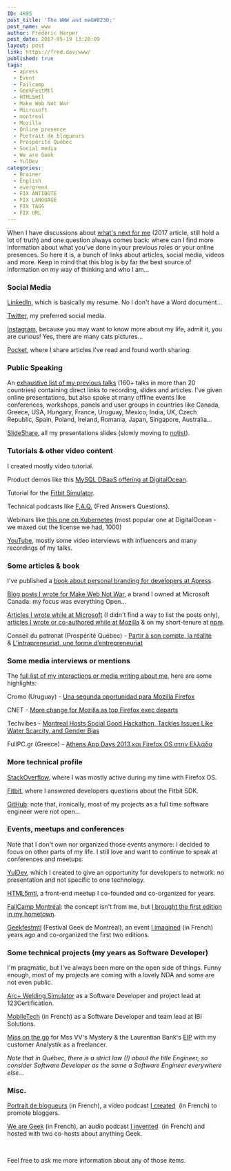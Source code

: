```yaml
---
ID: 4895
post_title: 'The WWW and me&#8230;'
post_name: www
author: Frédéric Harper
post_date: 2017-05-19 13:20:09
layout: post
link: https://fred.dev/www/
published: true
tags:
  - apress
  - Event
  - Failcamp
  - GeekFestMtl
  - HTML5mtl
  - Make Web Not War
  - Microsoft
  - montreal
  - Mozilla
  - Online presence
  - Portrait de blogueurs
  - Prospérité Québec
  - Social media
  - We are Geek
  - YulDev
categories:
  - Brainer
  - English
  - evergreen
  - FIX ANTIDOTE
  - FIX LANGUAGE
  - FIX TAGS
  - FIX URL
---
```

When I have discussions about <a href="https://fred.dev/i-just-want-to-make-shit-happens-looking-for-a-new-opportunity/">what's next for me</a> (2017 article, still hold a lot of truth) and one question always comes back: where can I find more information about what you've done in your previous roles or your online presences. So here it is, a bunch of links about articles, social media, videos and more. Keep in mind that this blog is by far the best source of information on my way of thinking and who I am...
<h3>Social Media</h3>
<a href="https://www.linkedin.com/in/fredericharper">LinkedIn</a>, which is basically my resume. No I don't have a Word document...

<a href="https://twitter.com/fharper">Twitter</a>, my preferred social media.

<a href="https://www.instagram.com/fredericharper/">Instagram</a>, because you may want to know more about my life, admit it, you are curious! Yes, there are many cats pictures...

<a href="https://getpocket.com/@fharper">Pocket</a>, where I share articles I've read and found worth sharing.
<h3>Public Speaking</h3>
An <a href="http://fred.dev/speaking/">exhaustive list of my previous talks</a> (160+ talks in more than 20 countries) containing direct links to recording, slides and articles. I've given online presentations, but also spoke at many offline events like conferences, workshops, panels and user groups in countries like Canada, Greece, USA, Hungary, France, Uruguay, Mexico, India, UK, Czech Republic, Spain, Poland, Ireland, Romania, Japan, Singapore, Australia...

<a href="https://www.slideshare.net/fredericharper">SlideShare</a>, all my presentations slides (slowly moving to <a href="https://speaking.fred.dev/">notist</a>).
<h3>Tutorials &amp; other video content</h3>
I created mostly video tutorial.

Product demos like this <a href="https://www.digitalocean.com/products/managed-databases-mysql/">MySQL DBaaS offering at DigitalOcean</a>.

Tutorial for the <a href="https://www.youtube.com/watch?v=4RGFmjgmGEk">Fitbit Simulator</a>.

Technical podcasts like <a href="https://www.youtube.com/watch?v=zmglIW_ZNGY">F.A.Q.</a> (Fred Answers Questions).

Webinars like <a href="https://www.youtube.com/watch?v=7WOgYfZgSf0">this one on Kubernetes</a> (most popular one at DigitalOcean - we maxed out the license we had, 1000)

<a href="https://www.youtube.com/c/fharper">YouTube</a>, mostly some video interviews with influencers and many recordings of my talks.
<h3 id="writing">Some articles &amp; book</h3>
I've published a <a href="http://www.apress.com/us/book/9781484200025">book about personal branding for developers at Apress</a>.

<a href="https://web.archive.org/web/20161207003750/http://www.webnotwar.ca/author/fredharper/">Blog posts I wrote for Make Web Not War</a>, a brand I owned at Microsoft Canada: my focus was everything Open...

<a href="https://social.msdn.microsoft.com/Profile/fr%C3%A9d%C3%A9ric%20harper/activity">Articles I wrote while at Microsoft</a> (I didn't find a way to list the posts only), <a href="https://hacks.mozilla.org/author/fredericharper/">articles I wrote or co-authored while at Mozilla</a> &amp; on my short-tenure at <a href="https://blog.npmjs.org/post/180599338975/401-scoped-packages">npm</a>.

Conseil du patronat (Prospérité Québec) - <a href="http://prosperite.quebec/article/47/partir-a-son-compte-la-realite">Partir à son compte, la réalité</a> &amp; <a href="http://prosperite.quebec/article/8/l-intrapreneuriat-une-forme-d-entrepreneuriat">L’intrapreneuriat, une forme d’entrepreneuriat</a>
<h3>Some media interviews or mentions</h3>
The <a href="https://fred.dev/press/">full list of my interactions or media writing about me</a>, here are some highlights:

Cromo (Uruguay) - <a href="https://www.elobservador.com.uy/nota/una-segunda-oportunidad-para-mozilla-firefox-201411910450">Una segunda oportunidad para Mozilla Firefox</a>

​CNET - <a href="https://www.cnet.com/news/more-change-for-mozilla-as-top-firefox-exec-departs/">More change for Mozilla as top Firefox exec departs</a>

Techvibes - <a href="https://techvibes.com/2014/06/07/global-shapers-hub-montreal-hackathon-2014-06-06">Montreal Hosts Social Good Hackathon, Tackles Issues Like Water Scarcity, and Gender Bias</a>

FullPC.gr (Greece) - <a href="http://fullpc.gr/news/events/athens-app-days-2013-ke-firefox-os-stin-ellada">Athens App Days 2013 και Firefox OS στην Ελλάδα</a>
<h3>More technical profile</h3>
<a href="http://stackoverflow.com/users/895232/fharper?tab=profile">StackOverflow</a>, where I was mostly active during my time with Firefox OS.

<a href="https://community.fitbit.com/t5/user/viewprofilepage/user-id/7326133#">Fitbit</a>, where I answered developers questions about the Fitbit SDK.

<a href="https://github.com/fharper">GitHub</a>: note that, ironically, most of my projects as a full time software engineer were not open...
<h3>Events, meetups and conferences</h3>
Note that I don't own nor organized those events anymore: I decided to focus on other parts of my life. I still love and want to continue to speak at conferences and meetups.

<a href="https://www.meetup.com/YulDev/">YulDev</a>, which I created to give an opportunity for developers to network: no presentation and not specific to one technology.

<a href="https://www.meetup.com/HTML5mtl/">HTML5mtl</a>, a front-end meetup I co-founded and co-organized for years.

<a href="http://fail.camp/">FailCamp Montréal</a>: the concept isn't from me, but <a href="https://fred.dev/learning-from-failure-at-failcamp-montreal/">I brought the first edition in my hometown</a>.

<a href="https://twitter.com/geekfestmtl">Geekfestmtl</a> (Festival Geek de Montréal), an event <a href="https://fred.dev/geekfest-montreal/">I imagined</a> (in French) years ago and co-organized the first two editions.
<h3>Some technical projects (my years as Software Developer)</h3>
I'm pragmatic, but I've always been more on the open side of things. Funny enough, most of my projects are coming with a lovely NDA and some are not even public.

<a href="http://www.123arc.com/">Arc+ Welding Simulator</a> as a Software Developer and project lead at 123Certification.

<a href="http://www.ibi-solutions.com/mobiletech/">MobileTech</a> (in French) as a Software Developer and team lead at IBI Solutions.

<a href="https://missvvsmystery.com/">Miss on the go</a> for Mss VV's Mystery &amp; the Laurentian Bank's <a href="http://www.analystik.ca/en/business-cases/laurentian-bank-dynamics-crm-integration.html">EIP</a> with my customer Analystik as a freelancer.

<em>Note that in Québec, there is a strict law (!) about the title Engineer, so consider Software Developer as the same a Software Engineer everywhere else...</em>
<h3>Misc.</h3>
<a href="https://www.youtube.com/playlist?list=PL1F7D712040EC8DEA">Portrait de blogueurs</a> (in French), a video podcast <a href="https://fred.dev/portraits-de-blogueurs-et-blogueuses/">I created</a>  (in French) to promote bloggers.

<a href="https://web.archive.org/web/20141227092055/http://wearegeek.org:80/">We are Geek</a> (in French), an audio podcast <a href="https://fred.dev/we-are-geek-une-idee-qui-devient-projet/">I invented</a>  (in French) and hosted with two co-hosts about anything Geek.

&nbsp;

Feel free to ask me more information about any of those items.